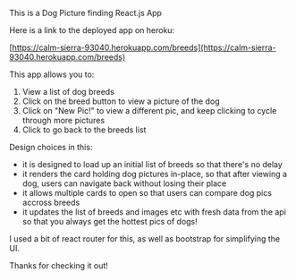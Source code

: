 This is a Dog Picture finding React.js App

Here is a link to the deployed app on heroku:

[https://calm-sierra-93040.herokuapp.com/breeds](https://calm-sierra-93040.herokuapp.com/breeds)


This app allows you to:  

1. View a list of dog breeds
2. Click on the breed button to view a picture of the dog
3. Click on "New Pic!" to view a different pic, and keep clicking to cycle through more pictures
4. Click to go back to the breeds list

Design choices in this:
- it is designed to load up an initial list of breeds so that there's no delay
- it renders the card holding dog pictures in-place, so that after viewing a dog, users can navigate back without losing their place
- it allows multiple cards to open so that users can compare dog pics accross breeds
- it updates the list of breeds and images etc with fresh data from the api so that you always get the hottest pics of dogs!
    
I used a bit of react router for this, as well as bootstrap for simplifying the UI.



Thanks for checking it out!
